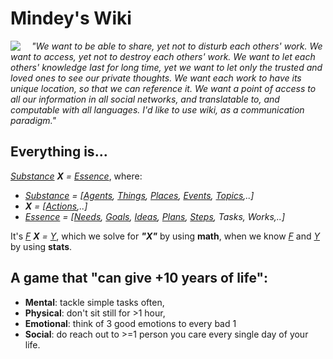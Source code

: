 # Mindey's Wiki
<img align="left" style="padding-right: 15px;" src="https://avatars0.githubusercontent.com/u/384735?v=3&s=120">

_"We want to be able to share, yet not to disturb each others' work. We want to access, yet not to destroy each others' work. We want to let each others' knowledge last for long time, yet we want to let only the trusted and loved ones to see our private thoughts. We want each work to have its unique location, so that we can reference it. We want a point of access to all our information in all social networks, and translatable to, and computable with all languages. I'd like to use wiki, as a communication paradigm."_

## Everything is...

_<u>Substance</u> **X** = <u>Essence</u>_, where:<br>
- _<u>Substance</u> = [[Agents](https://wefindx.net/Agent.html), [Things](https://wefindx.net/Asset.html), [Places](https://wefindx.net/Place.html), [Events](https://wefindx.net/Event.html), [Topics](https://wefindx.net/Topic.html),..]_<br>
- _**X** = [[Actions](https://wefindx.net/Action.html),..]_<br>
- _<u>Essence</u> = [[Needs](https://wefindx.net/Need.html), [Goals](https://wefindx.net/Goal.html), [Ideas](https://wefindx.net/Idea.html), [Plans](https://wefindx.net/Plan.html), [Steps](https://wefindx.net/Plan.html), Tasks, Works,..]_<br>

It's _<u>F</u> **X** = <u>Y</u>_, which we solve for _**"X"**_ by using **math**, when we know _<u>F</u>_ and _<u>Y</u>_ by using **stats**.

## A game that "can give +10 years of life":

- **Mental**: tackle simple tasks often,
- **Physical**: don't sit still for >1 hour,
- **Emotional**: think of 3 good emotions to every bad 1
- **Social**: do reach out to >=1 person you care every single day of your life.
